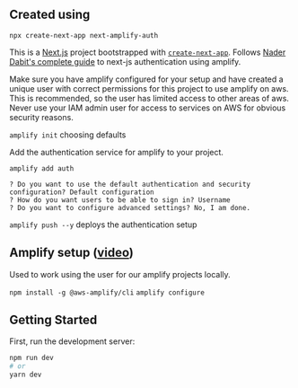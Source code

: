 ## Created using

`npx create-next-app next-amplify-auth`

This is a [Next.js](https://nextjs.org/) project bootstrapped with [`create-next-app`](https://github.com/vercel/next.js/tree/canary/packages/create-next-app). Follows [Nader Dabit's complete guide][dabit-tutorial] to next-js authentication using amplify.

Make sure you have amplify configured for your setup and have created a unique user with correct permissions for this project to use amplify on aws. This is recommended, so the user has limited access to other areas of aws. Never use your IAM admin user for access to services on AWS for obvious security reasons.

`amplify init` choosing defaults

Add the authentication service for amplify to your project.

`amplify add auth`

```
? Do you want to use the default authentication and security configuration? Default configuration
? How do you want users to be able to sign in? Username
? Do you want to configure advanced settings? No, I am done.
```

`amplify push --y` deploys the authentication setup

## Amplify setup ([video][amplify])

Used to work using the user for our amplify projects locally.

`npm install -g @aws-amplify/cli`
`amplify configure`

## Getting Started

First, run the development server:

```bash
npm run dev
# or
yarn dev
```

[amplify]: https://www.youtube.com/watch?v=n4DuYTzpvdE
[dabit-tutorial]: https://dev.to/dabit3/the-complete-guide-to-next-js-authentication-2aco
